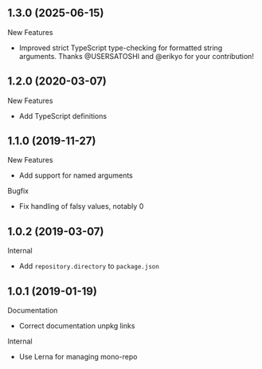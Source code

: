 ## 1.3.0 (2025-06-15)

New Features

- Improved strict TypeScript type-checking for formatted string arguments. Thanks @USERSATOSHI and @erikyo for your contribution!

## 1.2.0 (2020-03-07)

New Features

- Add TypeScript definitions

## 1.1.0 (2019-11-27)

New Features

- Add support for named arguments

Bugfix

- Fix handling of falsy values, notably 0

## 1.0.2 (2019-03-07)

Internal

- Add `repository.directory` to `package.json`

## 1.0.1 (2019-01-19)

Documentation

- Correct documentation unpkg links

Internal

- Use Lerna for managing mono-repo
